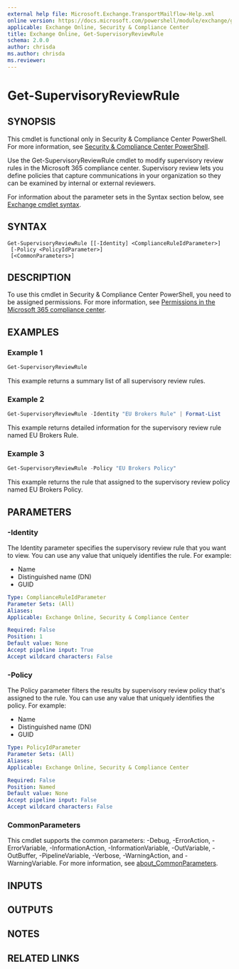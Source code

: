 ```yaml
---
external help file: Microsoft.Exchange.TransportMailflow-Help.xml
online version: https://docs.microsoft.com/powershell/module/exchange/get-supervisoryreviewrule
applicable: Exchange Online, Security & Compliance Center
title: Exchange Online, Get-SupervisoryReviewRule
schema: 2.0.0
author: chrisda
ms.author: chrisda
ms.reviewer:
---
```


# Get-SupervisoryReviewRule

## SYNOPSIS
This cmdlet is functional only in Security & Compliance Center PowerShell. For more information, see [Security & Compliance Center PowerShell](https://docs.microsoft.com/powershell/exchange/scc-powershell).

Use the Get-SupervisoryReviewRule cmdlet to modify supervisory review rules in the Microsoft 365 compliance center. Supervisory review lets you define policies that capture communications in your organization so they can be examined by internal or external reviewers.

For information about the parameter sets in the Syntax section below, see [Exchange cmdlet syntax](https://docs.microsoft.com/powershell/exchange/exchange-cmdlet-syntax).

## SYNTAX

```
Get-SupervisoryReviewRule [[-Identity] <ComplianceRuleIdParameter>]
 [-Policy <PolicyIdParameter>]
 [<CommonParameters>]
```

## DESCRIPTION
To use this cmdlet in Security & Compliance Center PowerShell, you need to be assigned permissions. For more information, see [Permissions in the Microsoft 365 compliance center](https://docs.microsoft.com/microsoft-365/compliance/microsoft-365-compliance-center-permissions).

## EXAMPLES

### Example 1
```powershell
Get-SupervisoryReviewRule
```

This example returns a summary list of all supervisory review rules.

### Example 2
```powershell
Get-SupervisoryReviewRule -Identity "EU Brokers Rule" | Format-List
```

This example returns detailed information for the supervisory review rule named EU Brokers Rule.

### Example 3
```powershell
Get-SupervisoryReviewRule -Policy "EU Brokers Policy"
```

This example returns the rule that assigned to the supervisory review policy named EU Brokers Policy.

## PARAMETERS

### -Identity
The Identity parameter specifies the supervisory review rule that you want to view. You can use any value that uniquely identifies the rule. For example:

- Name
- Distinguished name (DN)
- GUID

```yaml
Type: ComplianceRuleIdParameter
Parameter Sets: (All)
Aliases:
Applicable: Exchange Online, Security & Compliance Center

Required: False
Position: 1
Default value: None
Accept pipeline input: True
Accept wildcard characters: False
```

### -Policy
The Policy parameter filters the results by supervisory review policy that's assigned to the rule. You can use any value that uniquely identifies the policy. For example:

- Name
- Distinguished name (DN)
- GUID

```yaml
Type: PolicyIdParameter
Parameter Sets: (All)
Aliases:
Applicable: Exchange Online, Security & Compliance Center

Required: False
Position: Named
Default value: None
Accept pipeline input: False
Accept wildcard characters: False
```

### CommonParameters
This cmdlet supports the common parameters: -Debug, -ErrorAction, -ErrorVariable, -InformationAction, -InformationVariable, -OutVariable, -OutBuffer, -PipelineVariable, -Verbose, -WarningAction, and -WarningVariable. For more information, see [about_CommonParameters](https://go.microsoft.com/fwlink/p/?LinkID=113216).

## INPUTS

###  

## OUTPUTS

###  

## NOTES

## RELATED LINKS
